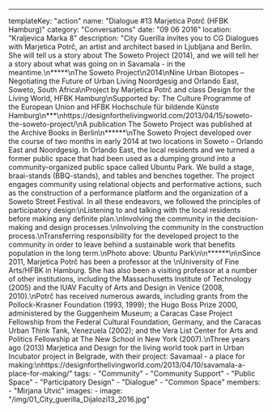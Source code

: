 ---
  templateKey: "action"
  name: "Dialogue #13 Marjetica Potrč (HFBK Hamburg)"
  category: "Conversations"
  date: "09 06 2016"
  location: "Kraljevica Marka 8"
  description: "City Guerilla invites you to CG Dialogues with Marjetica Potrč, an artist and architect based in Ljubljana and Berlin. She will tell us a story about The Soweto Project (2014), and we will tell her a story about what was going on in Savamala - in the meantime.\n*****\nThe Soweto Project\n2014\nNine Urban Biotopes – Negotiating the Future of Urban Living Noordgesig and Orlando East, Soweto, South Africa\nProject by Marjetica Potrč and class Design for the Living World, HFBK Hamburg\nSupported by: The Culture Programme of the European Union and HFBK Hochschule für bildende Künste Hamburg\n***\nhttps://designforthelivingworld.com/2013/04/15/soweto-the-soweto-project/\nA publication The Soweto Project was published at the Archive Books in Berlin\n******\nThe Soweto Project developed over the course of two months in early 2014 at two locations in Soweto – Orlando East and Noordgesig. In Orlando East, the local residents and we turned a former public space that had been used as a dumping ground into a community-organized public space called Ubuntu Park. We build a stage, braai-stands (BBQ-stands), and tables and benches together. The project engages community using relational objects and performative actions, such as the construction of a performance platform and the organization of a Soweto Street Festival. In all these endeavors, we followed the principles of participatory design:\nListening to and talking with the local residents before making any definite plan.\nInvolving the community in the decision-making and design processes.\nInvolving the community in the construction process.\nTransferring responsibility for the developed project to the community in order to leave behind a sustainable work that benefits population in the long term.\nPhoto above: Ubuntu Park\n\n******\n\nSince 2011, Marjetica Potrč has been a professor at the \nUniversity of Fine Arts/HFBK in Hamburg. She has also been a visiting professor at a number of other institutions, including the Massachusetts Institute of Technology (2005) and the IUAV Faculty of Arts and Design in Venice (2008, 2010).\nPotrč has received numerous awards, including grants from the Pollock-Krasner Foundation (1993, 1999); the Hugo Boss Prize 2000, administered by the Guggenheim Museum; a Caracas Case Project Fellowship from the Federal Cultural Foundation, Germany, and the Caracas Urban Think Tank, Venezuela (2002); and the Vera List Center for Arts and Politics Fellowship at The New School in New York (2007).\nThree years ago (2013) Marjetica and Design for the living world took part in Urban Incubator project in Belgrade, with their project: Savamaal - a place for making:\nhttps://designforthelivingworld.com/2013/04/10/savamala-a-place-for-making/"
  tags:
    - "Community"
    - "Community Support"
    - "Public Space"
    - "Participatory Design"
    - "Dialogue"
    - "Common Space"
  members:
    - "Mirjana Utvić"
  images:
    -
      image: "/img/01_City_guerilla_Dijalozi13_2016.jpg"

